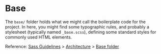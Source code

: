 # Base

The `base/` folder holds what we might call the boilerplate code for the project. In here, you might find some typographic rules, and probably a stylesheet (typically named `_base.scss`), defining some standard styles for commonly used HTML elements.

Reference: [Sass Guidelines](http://sass-guidelin.es/) > [Architecture](http://sass-guidelin.es/#architecture) > [Base folder](http://sass-guidelin.es/#base-folder)
